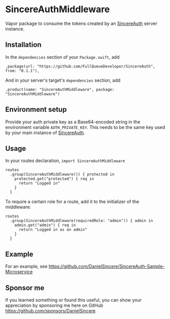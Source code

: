 # SincereAuthMiddleware

Vapor package to consume the tokens created by an [SincereAuth](https://github.com/FullQueueDeveloper/SincereAuth) server instance.

## Installation

In the `dependencies` section of your `Package.swift`, add

    .package(url: "https://github.com/FullQueueDeveloper/SincereAuth", from: "0.1.1"),

And in your server's target's `dependencies` section, add

    .product(name: "SincereAuthMiddleware", package: "SincereAuthMiddleware")

## Environment setup

Provide your auth private key as a Base64-encoded string in the environment variable `AUTH_PRIVATE_KEY`. This needs to be the same key used by your main instance of [SincereAuth](https://github.com/FullQueueDeveloper/SincereAuth).

## Usage

In your routes declaration, `import SincereAuthMiddleware`

    routes
      .group(SincereAuthMiddleware()) { protected in
        protected.get("protected") { req in
          return "Logged in"
        }
      }

To require a certain role for a route, add it to the initializer of the middleware:

    routes
      .group(SincereAuthMiddleware(requiredRole: "admin")) { admin in
        admin.get("admin") { req in
          return "Logged in as an admin"
        }
      }

## Example

For an example, see https://github.com/DanielSincere/SincereAuth-Sample-Microservice

## Sponsor me

If you learned something or found this useful, you can show your appreciation by sponsoring me here on GitHub https://github.com/sponsors/DanielSincere
